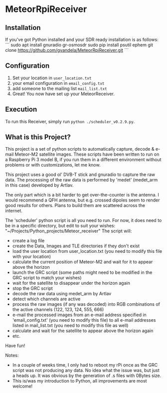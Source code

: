 # MeteorRpiReceiver
## Installation
If you've got Python installed and your SDR ready installation is as follows:
´´´
sudo apt install gnuradio gr-osmosdr
sudo pip install psutil ephem 
git clone https://github.com/gvandela/MeteorRpiReceiver.git
´´´
## Configuration
1. Set your location in ```user_location.txt```
0. your email configuration in ```email_config.txt```
0. add someone to the mailing list ```mail_list.txt```
0. Great! You now have set up your MeteorReceiver.

## Execution
To run this Receiver, simply run ```python ./scheduler_v0.2.9.py```.

## What is this Project?
This project is a set of python scripts to automatically capture, decode &amp; e-mail Meteor-M2 satellite images.
These scripts have been written to run on a Raspberry Pi 3 model B, if you run them in a different environment without problems or with customizations, let me know.

This project uses a good ol' DVB-T stick and gnuradio to capture the raw data. The processing of the raw data is performed by 'medet' (medet_arm in this case) developed by Artlav.

The only part which is a bit harder to get over-the-counter is the antenna. I would recommend a QFH antenna, but e.g. crossed dipoles seem to render good results for others. Plans to build them are scattered across the internet.

The 'scheduler' python script is all you need to run. For now, it does need to be in a specific directory, but edit to suit your wishes:
"~/Projects/Python_projects/Meteor_receiver"
The script will:
- create a log file
- create the Data, Images and TLE directories if they don't exist
- load the user location from user_location.txt (you need to modify this file with your location)
- calculate the current position of Meteor-M2 and wait for it to appear above the horizon
- launch the GRC script (some paths might need to be modified in the GRC script to match your wishes)
- wait for the satellite to disappear under the horizon again
- stop the GRC script
- decode the raw data using medet_arm by Artlav
- detect which channels are active
- process the raw images (if any was decoded) into RGB combinations of the active channels (122, 123, 124, 555, 666)
- e-mail the processed images from an e-mail address specified in 'email_config.txt' (you need to modify this file)
  to all e-mail addresses listed in mail_list.txt (you need to modify this file as well)
- calculate and wait for the satellite to appear above the horizon again
- etc.

Have fun!

Notes: 
- In a couple of weeks time, I only had to reboot my rPi once as the GRC script was not producing any data. No idea what the issue was, but just a heads up. It was obvious by the generation of .s files with 0Bytes size.
- This is/was my introduction to Python, all improvements are most welcome!
